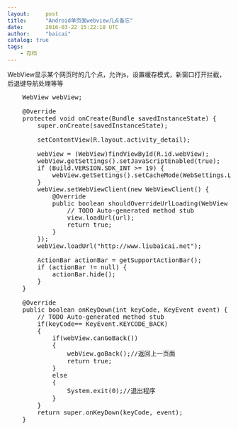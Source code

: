 ```yaml
---
layout:     post
title:      "Android单页面webview几点备忘"
date:       2016-03-22 15:22:18 UTC
author:     "baicai"
catalog: true
tags:
    - 存档
---
```


WebView显示某个网页时的几个点，允许js，设置缓存模式，新窗口打开拦截，后退键导航处理等等
<pre class="lang:java decode:true ">    WebView webView;

    @Override
    protected void onCreate(Bundle savedInstanceState) {
        super.onCreate(savedInstanceState);

        setContentView(R.layout.activity_detail);

        webView = (WebView)findViewById(R.id.webView);
        webView.getSettings().setJavaScriptEnabled(true);
        if (Build.VERSION.SDK_INT &gt;= 19) {
            webView.getSettings().setCacheMode(WebSettings.LOAD_CACHE_ELSE_NETWORK);
        }
        webView.setWebViewClient(new WebViewClient() {
            @Override
            public boolean shouldOverrideUrlLoading(WebView view, String url) {
                // TODO Auto-generated method stub
                view.loadUrl(url);
                return true;
            }
        });
        webView.loadUrl("http://www.liubaicai.net");

        ActionBar actionBar = getSupportActionBar();
        if (actionBar != null) {
            actionBar.hide();
        }
    }

    @Override
    public boolean onKeyDown(int keyCode, KeyEvent event) {
        // TODO Auto-generated method stub
        if(keyCode== KeyEvent.KEYCODE_BACK)
        {
            if(webView.canGoBack())
            {
                webView.goBack();//返回上一页面
                return true;
            }
            else
            {
                System.exit(0);//退出程序
            }
        }
        return super.onKeyDown(keyCode, event);
    }</pre>
&nbsp;